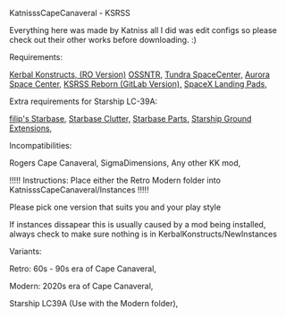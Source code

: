 KatnisssCapeCanaveral - KSRSS 

Everything here was made by Katniss all I did was edit configs so please check out their other works before downloading. :)

Requirements:

[Kerbal Konstructs, (RO Version)](https://github.com/KSP-RO/Kerbal-Konstructs)
[OSSNTR,](https://spacedock.info/mod/2061/Omega's%20Stockalike%20Structures:%20No%20Textures%20Required)
[Tundra SpaceCenter,](https://spacedock.info/mod/1831/Tundra's%20Space%20Center)
[Aurora Space Center,](https://spacedock.info/mod/2352/Aurora%20Space%20Center#changelog)
[KSRSS Reborn (GitLab Version),](https://gitlab.com/ksrss/KSRSS/-/tree/reborn)
[SpaceX Landing Pads,](https://spacedock.info/mod/2941/SpaceX%20Landing%20Pads)

Extra requirements for Starship LC-39A:

[filip's Starbase,](https://spacedock.info/mod/2964/filip's%20Starbase%20-%20Boca%20Chica%20launch%20site)
[Starbase Clutter,](https://spacedock.info/mod/3595/Starbase%20clutter)
[Starbase Parts,](https://spacedock.info/mod/2942/Starbase%20Parts)
[Starship Ground Extensions,](https://github.com/Joepkock02/Starship-Ground-Extensions)


Incompatibilities:

Rogers Cape Canaveral,
SigmaDimensions,
Any other KK mod,


!!!!! Instructions: Place either the Retro Modern folder into KatnisssCapeCanaveral/Instances !!!!!




Please pick one version that suits you and your play style



If instances dissapear this is usually caused by a mod being installed, always check to make sure nothing is in KerbalKonstructs/NewInstances




Variants:

Retro: 60s - 90s era of Cape Canaveral,

Modern: 2020s era of Cape Canaveral,

Starship LC39A (Use with the Modern folder),

